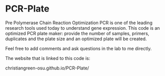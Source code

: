 # PCR-Plate
Pre Polymerase Chain Reaction Optimization
PCR is one of the leading research tools used today to understand gene expression. This code is an optimized PCR plate maker: provide the number of samples, primers, duplicates and the plate size and an optimized plate will be created.

Feel free to add comments and ask questions in the lab to me directly. 

The website that is linked to this code is:  

christiangreen-osu.github.io/PCR-Plate/
